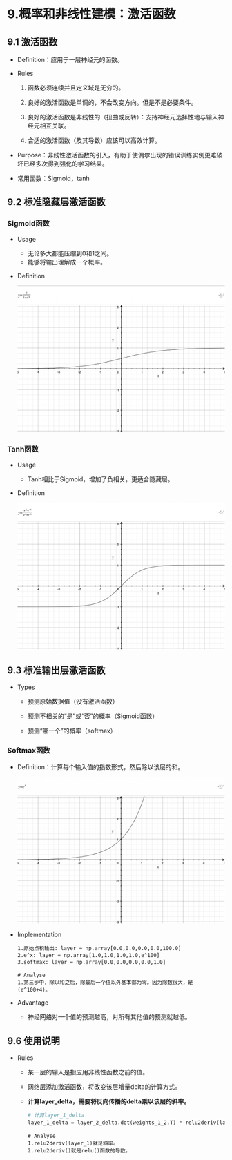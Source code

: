 # 9.概率和非线性建模：激活函数

## 9.1 激活函数

- Definition：应用于一层神经元的函数。

  <!--任何可以接受一个数字并返回另一个数字的函数。比如relu()激活函数，输入值为负则输出值为0，其他返回原值-->

- Rules

  1. 函数必须连续并且定义域是无穷的。

     <!--如果不连续或者有范围限制，则存在部分输入值没有输出值，那神经元会出现没有正确赋值的情况-->

  2. 良好的激活函数是单调的，不会改变方向。但是不是必要条件。

     <!--如果不是单调的，会出现一个输出值对应多个输入值，则神经网络存在多个最优配置。多个最优配置是否更好存在争议-->

  3. 良好的激活函数是非线性的（扭曲或反转）：支持神经元选择性地与输入神经元相互关联。

     <!--比如relu()激活函数，能够选择性的将负相关的神经元关闭-->

  4. 合适的激活函数（及其导数）应该可以高效计算。

- Purpose：非线性激活函数的引入，有助于使偶尔出现的错误训练实例更难破坏已经多次得到强化的学习结果。

- 常用函数：Sigmoid，tanh

## 9.2 标准隐藏层激活函数

### Sigmoid函数

- Usage

  - 无论多大都能压缩到0和1之间。
  - 能够将输出理解成一个概率。

- Definition

  <img src="assets/sigmoid.png" alt="image-20200208134031505" style="zoom:50%;" />

### Tanh函数

- Usage

  - Tanh相比于Sigmoid，增加了负相关，更适合隐藏层。

- Definition

  ![tanh](assets/tanh.png)

## 9.3 标准输出层激活函数

- Types

  <!--如何选择输出层激活函数，取决于你的预测目的-->

  - 预测原始数据值（没有激活函数）

    <!--比如，通过多日的气温预测特定日期的气温-->

  - 预测不相关的“是”或“否”的概率（Sigmoid函数）

    <!--比如，通过胜负记录、粉丝数量等预测胜负、受伤概率。同时具有多个输出值时，隐藏层可能会预测球队情绪有用-->

  - 预测“哪一个”的概率（softmax）

    <!--比如，MNIST数字分类器-->

### Softmax函数

- Definition：计算每个输入值的指数形式，然后除以该层的和。

  ![Softmax](assets/Softmax.png)

- Implementation

  ```shell
  1.原始点积输出: layer = np.array[0.0,0.0,0.0,0.0,100.0]
  2.e^x: layer = np.array[1.0,1.0,1.0,1.0,e^100]
  3.softmax: layer = np.array[0.0,0.0,0.0,0.0,1.0]
  ```

  ```shell
  # Analyse
  1.第三步中，除以和之后，除最后一个值以外基本都为零。因为除数很大，是(e^100+4)。
  ```

- Advantage

  - 神经网络对一个值的预测越高，对所有其他值的预测就越低。

    <!--原因是指数。支持调节底数（e）来调整执行力度-->

## 9.6 使用说明

- Rules

  - 某一层的输入是指应用非线性函数之前的值。

  - 网络层添加激活函数，将改变该层增量delta的计算方式。

  - **计算layer_delta，需要将反向传播的delta乘以该层的斜率。**

    ```python
    # 计算layer_1_delta
    layer_1_delta = layer_2_delta.dot(weights_1_2.T) * relu2deriv(layer_1)
    ```

    ```shell
    # Analyse
    1.relu2deriv(layer_1)就是斜率。
    2.relu2deriv()就是relu()函数的导数。
    ```





























